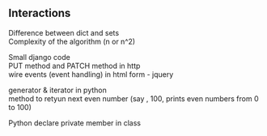 Interactions     
-------------     
Difference between dict and sets     
Complexity of the algorithm (n or n^2)     
     
Small django code     
PUT method and PATCH method in http     
wire events (event handling) in html form - jquery     
     
generator & iterator in python     
method to retyun next even number (say , 100, prints even numbers from 0 to 100)     
     
     
Python declare private member in class     
